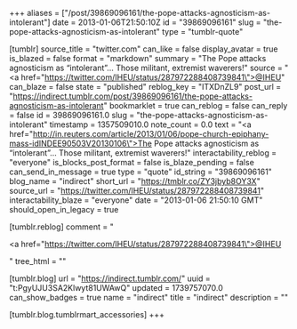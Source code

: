 +++
aliases = ["/post/39869096161/the-pope-attacks-agnosticism-as-intolerant"]
date = 2013-01-06T21:50:10Z
id = "39869096161"
slug = "the-pope-attacks-agnosticism-as-intolerant"
type = "tumblr-quote"

[tumblr]
source_title = "twitter.com"
can_like = false
display_avatar = true
is_blazed = false
format = "markdown"
summary = "The Pope attacks agnosticism as “intolerant”… Those militant, extremist waverers!"
source = "<a href=\"https://twitter.com/IHEU/status/287972288408739841\">@IHEU</a>"
can_blaze = false
state = "published"
reblog_key = "ITXDnZL9"
post_url = "https://indirect.tumblr.com/post/39869096161/the-pope-attacks-agnosticism-as-intolerant"
bookmarklet = true
can_reblog = false
can_reply = false
id = 39869096161.0
slug = "the-pope-attacks-agnosticism-as-intolerant"
timestamp = 1357509010.0
note_count = 0.0
text = "<a href=\"http://in.reuters.com/article/2013/01/06/pope-church-epiphany-mass-idINDEE90503V20130106\">The Pope attacks agnosticism as &ldquo;intolerant&rdquo;</a>… Those militant, extremist waverers!"
interactability_reblog = "everyone"
is_blocks_post_format = false
is_blaze_pending = false
can_send_in_message = true
type = "quote"
id_string = "39869096161"
blog_name = "indirect"
short_url = "https://tmblr.co/ZY3jbyb8OY3X"
source_url = "https://twitter.com/IHEU/status/287972288408739841"
interactability_blaze = "everyone"
date = "2013-01-06 21:50:10 GMT"
should_open_in_legacy = true

[tumblr.reblog]
comment = "<p><a href=\"https://twitter.com/IHEU/status/287972288408739841\">@IHEU</a></p>"
tree_html = ""

[tumblr.blog]
url = "https://indirect.tumblr.com/"
uuid = "t:PgyUJU3SA2Klwyt81UWAwQ"
updated = 1739757070.0
can_show_badges = true
name = "indirect"
title = "indirect"
description = ""

[tumblr.blog.tumblrmart_accessories]
+++
